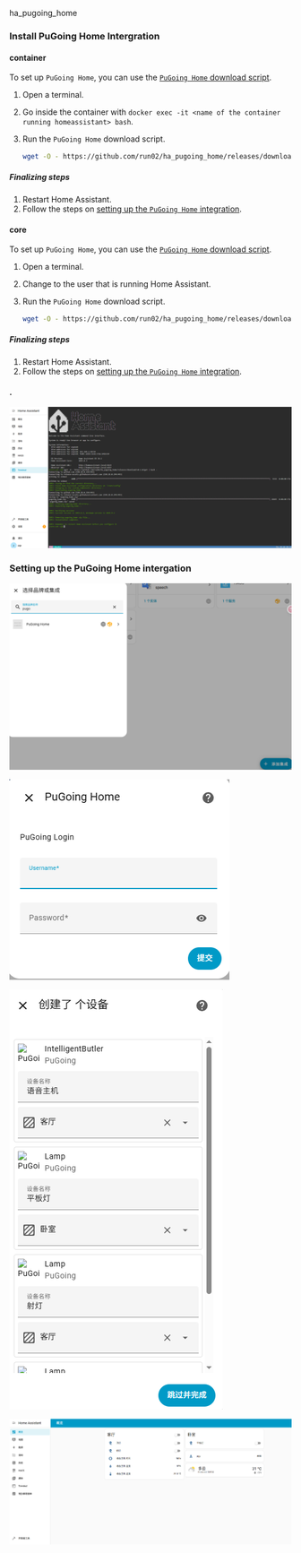 ha_pugoing_home 

### Install PuGoing Home Intergration

#### container

To set up `PuGoing Home`, you can use the [`PuGoing Home` download script](https://github.com/run02/ha_pugoing_home/releases/download/v0.1.0/get).

1. Open a terminal.

2. Go inside the container with `docker exec -it <name of the container running homeassistant> bash`.

3. Run the `PuGoing Home` download script.

   ```sh
   wget -O - https://github.com/run02/ha_pugoing_home/releases/download/v0.1.0/get | bash -
   ```

##### Finalizing steps

1. Restart Home Assistant.
2. Follow the steps on [setting up the `PuGoing Home` integration](https://github.com/run02/ha_pugoing_home/blob/main/README.md).

#### core

To set up `PuGoing Home`, you can use the [`PuGoing Home` download script](https://github.com/hacs/get).

1. Open a terminal.

2. Change to the user that is running Home Assistant.

3. Run the `PuGoing Home` download script.

   ```sh
   wget -O - https://github.com/run02/ha_pugoing_home/releases/download/v0.1.0/get | bash -
   ```

##### Finalizing steps

1. Restart Home Assistant.
2. Follow the steps on [setting up the `PuGoing Home` integration](https://github.com/run02/ha_pugoing_home/blob/main/README.md).

#### .

![image-20250904093729066](assets/image-20250904093729066.png)

### Setting up the PuGoing Home intergation

![image-20250904094029155](assets/image-20250904094029155.png)



![image-20250904094050236](assets/image-20250904094050236.png)



![image-20250904094126346](assets/image-20250904094126346.png)



![image-20250904094146422](assets/image-20250904094146422.png)	